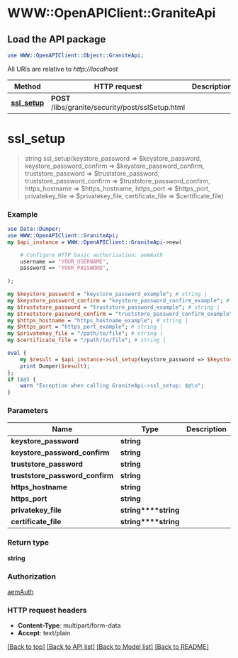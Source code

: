 # WWW::OpenAPIClient::GraniteApi

## Load the API package
```perl
use WWW::OpenAPIClient::Object::GraniteApi;
```

All URIs are relative to *http://localhost*

Method | HTTP request | Description
------------- | ------------- | -------------
[**ssl_setup**](GraniteApi.md#ssl_setup) | **POST** /libs/granite/security/post/sslSetup.html | 


# **ssl_setup**
> string ssl_setup(keystore_password => $keystore_password, keystore_password_confirm => $keystore_password_confirm, truststore_password => $truststore_password, truststore_password_confirm => $truststore_password_confirm, https_hostname => $https_hostname, https_port => $https_port, privatekey_file => $privatekey_file, certificate_file => $certificate_file)



### Example 
```perl
use Data::Dumper;
use WWW::OpenAPIClient::GraniteApi;
my $api_instance = WWW::OpenAPIClient::GraniteApi->new(

    # Configure HTTP basic authorization: aemAuth
    username => 'YOUR_USERNAME',
    password => 'YOUR_PASSWORD',
    
);

my $keystore_password = "keystore_password_example"; # string | 
my $keystore_password_confirm = "keystore_password_confirm_example"; # string | 
my $truststore_password = "truststore_password_example"; # string | 
my $truststore_password_confirm = "truststore_password_confirm_example"; # string | 
my $https_hostname = "https_hostname_example"; # string | 
my $https_port = "https_port_example"; # string | 
my $privatekey_file = "/path/to/file"; # string | 
my $certificate_file = "/path/to/file"; # string | 

eval { 
    my $result = $api_instance->ssl_setup(keystore_password => $keystore_password, keystore_password_confirm => $keystore_password_confirm, truststore_password => $truststore_password, truststore_password_confirm => $truststore_password_confirm, https_hostname => $https_hostname, https_port => $https_port, privatekey_file => $privatekey_file, certificate_file => $certificate_file);
    print Dumper($result);
};
if ($@) {
    warn "Exception when calling GraniteApi->ssl_setup: $@\n";
}
```

### Parameters

Name | Type | Description  | Notes
------------- | ------------- | ------------- | -------------
 **keystore_password** | **string**|  | 
 **keystore_password_confirm** | **string**|  | 
 **truststore_password** | **string**|  | 
 **truststore_password_confirm** | **string**|  | 
 **https_hostname** | **string**|  | 
 **https_port** | **string**|  | 
 **privatekey_file** | **string****string**|  | [optional] 
 **certificate_file** | **string****string**|  | [optional] 

### Return type

**string**

### Authorization

[aemAuth](../README.md#aemAuth)

### HTTP request headers

 - **Content-Type**: multipart/form-data
 - **Accept**: text/plain

[[Back to top]](#) [[Back to API list]](../README.md#documentation-for-api-endpoints) [[Back to Model list]](../README.md#documentation-for-models) [[Back to README]](../README.md)

